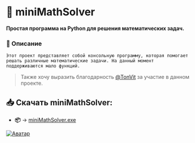 # :scroll: miniMathSolver 
**Простая программа на Python для решения математических задач.**

### :page_with_curl: Описание
```
Этот проект представляет собой консольную программу, которая помогает решать различные математические задачи. На данный момент поддерживаются мало функций.
```

> Также хочу выразить благодарность [@TonVit](https://github.com/TonVitYT) за участие в данном проекте.


## 📥 Скачать miniMathSolver:
- **📦** → [miniMathSolver.exe](bin/miniMathSolver.exe)

[![Аватар](https://github.com/friendusername.png?size=50)](https://github.com/friendusername)